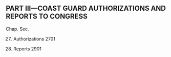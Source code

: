 PART III—COAST GUARD AUTHORIZATIONS AND REPORTS TO CONGRESS
----------

Chap. Sec.

27. Authorizations 2701

29. Reports 2901